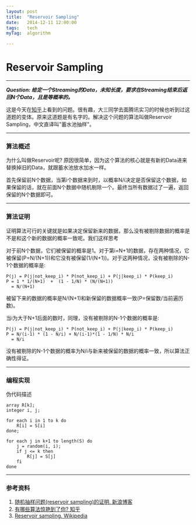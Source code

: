 ```yaml
---
layout: post
title:  "Reservoir Sampling"
date:   2014-12-11 12:00:00
tags:	tech
myTag:	algorithm

---
```


# Reservoir Sampling

----------------------

***Question: 给定一个Streaming的Data，未知长度，要求在Streaming结束后返回N个Data，且是等概率的。***

这是今天在[知乎](http://www.zhihu.com/question/26934313#answer-9361603)上看到的问题。很有趣，大三同学去面腾讯实习的时候也听到过这道题的变体。原来这道题是有名字的。解决这个问题的算法叫做Reservoir Sampling，中文直译叫"蓄水池抽样"。

---------------------------------------------------------------------------

### 算法概述

为什么叫做Reservoir呢? 原因很简单，因为这个算法的核心就是有新的Data进来替换掉旧的Data，就跟蓄水池放水加水一样。

首先保留前N个数据，当第i个数据来到时，以概率N/i决定是否保留这个数据，如果保留的话，就在前面N个数据中随机剔除一个。最终当所有数据过了一遍，返回保留的N个数据即可。

---------------------------------------------------------------------------

### 算法证明

证明算法可行的关键就是如果决定保留新来的数据，那么没有被剔除数据的概率是不是和这个新的数据的概率一致呢。我们这样思考

对于前N个数据，它们被保留的概率是1。对于第i=N+1的数据，存在两种情况，它被保留(P=N/(N+1))和它没有被保留(1/(N+1))。对于这两种情况，没有被剔除的N-1个数据的概率是:

	P(j) = P(j|not_keep_i) * P(not_keep_i) + P(j|keep_i) * P(keep_i) 
	P = 1 * 1/(N+1)  +  (1 - 1/N) * (N/(N+1))
	  = N/(N+1)

被留下来的数据的概率是N/(N+1)和新保留的数据概率一致(P=保留数/当前遍历数)。

当i为大于N+1后面的数时，同理，没有被剔除的N-1个数据的概率是:

	P(j) = P(j|not_keep_i) * P(not_keep_i) + P(j|keep_i) * P(keep_i) 
	P = N/(i-1) * (1 - N/i) + N/(i-1)*(1 - 1/N) * N/i
	  = N/i

没有被剔除的N-1个数据的概率为N/i与新来被保留的数据的概率一致，所以算法正确性得证。

---------------------------------------------------------------------------

### 编程实现

伪代码描述

	array R[k];
	integer i, j;

	for each i in 1 to k do
		R[i] = S[i]
	done;

	for each j in k+1 to length(S) do
		j = random(i, i);
		if j <= k then
			R[j] = S[j]
		fi
	done

--------------------------------------------------------------------------

### 参考资料

1. [随机抽样问题(reservoir sampling)的证明. 新浪博客](http://blog.sina.com.cn/s/blog_48e3f9cd01019jyr.html)
2. [有哪些算法惊艳到了你? 知乎](http://www.zhihu.com/question/26934313#answer-9361603)
3. [Reservoir sampling. Wikipedia](http://en.wikipedia.org/wiki/Reservoir_sampling)
